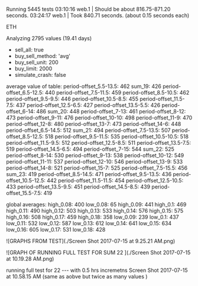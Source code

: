 Running 5445 tests
03:10:16 web.1   |  Should be about 816.75-871.20 seconds.
03:24:17 web.1   |  Took 840.71 seconds. (about 0.15 seconds each)



ETH

Analyzing 2795 values (19.41 days)
- sell_all: true
- buy_sell_method: 'avg'
- buy_sell_unit: 200
- buy_limit: 2000
- simulate_crash: false

average value of table:
period-offset_5.5-13.5: 462
sum_19: 426
period-offset_6.5-12.5: 440
period-offset_7.5-11.5: 459
period-offset_8.5-10.5: 462
period-offset_9.5-9.5: 446
period-offset_10.5-8.5: 455
period-offset_11.5-7.5: 437
period-offset_12.5-6.5: 427
period-offset_13.5-5.5: 426
period-offset_6-14: 486
sum_20: 448
period-offset_7-13: 461
period-offset_8-12: 473
period-offset_9-11: 476
period-offset_10-10: 498
period-offset_11-9: 470
period-offset_12-8: 480
period-offset_13-7: 473
period-offset_14-6: 448
period-offset_6.5-14.5: 512
sum_21: 494
period-offset_7.5-13.5: 507
period-offset_8.5-12.5: 518
period-offset_9.5-11.5: 535
period-offset_10.5-10.5: 518
period-offset_11.5-9.5: 512
period-offset_12.5-8.5: 511
period-offset_13.5-7.5: 519
period-offset_14.5-6.5: 494
period-offset_7-15: 544
sum_22: 525
period-offset_8-14: 530
period-offset_9-13: 538
period-offset_10-12: 549
period-offset_11-11: 537
period-offset_12-10: 546
period-offset_13-9: 533
period-offset_14-8: 521
period-offset_15-7: 525
period-offset_7.5-15.5: 456
sum_23: 419
period-offset_8.5-14.5: 471
period-offset_9.5-13.5: 436
period-offset_10.5-12.5: 442
period-offset_11.5-11.5: 454
period-offset_12.5-10.5: 433
period-offset_13.5-9.5: 451
period-offset_14.5-8.5: 439
period-offset_15.5-7.5: 419

global averages:
high_0.08: 400
low_0.08: 65
high_0.09: 441
high_0.1: 469
high_0.11: 490
high_0.12: 503
high_0.13: 533
high_0.14: 576
high_0.15: 575
high_0.16: 508
high_0.17: 459
high_0.18: 358
low_0.09: 239
low_0.1: 437
low_0.11: 532
low_0.12: 587
low_0.13: 612
low_0.14: 641
low_0.15: 634
low_0.16: 605
low_0.17: 531
low_0.18: 428


![GRAPHS FROM TEST](./Screen Shot 2017-07-15 at 9.25.21 AM.png)

![GRAPH OF RUNNING FULL TEST FOR SUM 22 ](./Screen Shot 2017-07-15 at 10.19.28 AM.png)


running full test for 22 --- with  0.5 hrs incremetns
Screen Shot 2017-07-15 at 10.58.15 AM
(same as aobve but twice as many values )